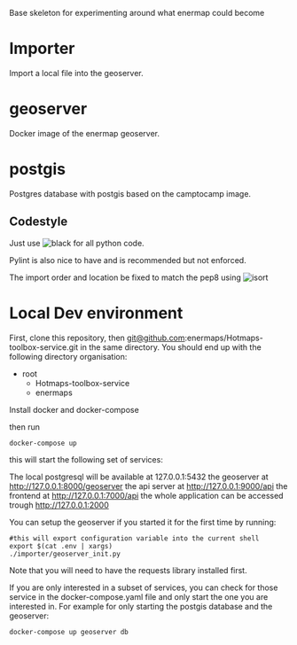 Base skeleton for experimenting around what enermap could become
# Importer 

Import a local file into the geoserver.

# geoserver

Docker image of the enermap geoserver.

# postgis

Postgres database with postgis based on the camptocamp image.

## Codestyle

Just use ![black](https://github.com/psf/black) for all python code.

Pylint is also nice to have and is recommended but not enforced.

The import order and location be fixed to match the pep8 using ![isort](https://github.com/PyCQA/isort)

# Local Dev environment

First, clone this repository, then git@github.com:enermaps/Hotmaps-toolbox-service.git in the same directory.
You should end up with the following directory organisation:

* root
    * Hotmaps-toolbox-service
    * enermaps

Install docker and docker-compose

then run

	docker-compose up

this will start the following set of services:

The local postgresql will be available at 127.0.0.1:5432 
the geoserver at http://127.0.0.1:8000/geoserver
the api server at http://127.0.0.1:9000/api
the frontend at http://127.0.0.1:7000/api
the whole application can be accessed trough http://127.0.0.1:2000

You can setup the geoserver if you started it for the first time by running:

	#this will export configuration variable into the current shell
	export $(cat .env | xargs) 
	./importer/geoserver_init.py

Note that you will need to have the requests library installed first.

If you are only interested in a subset of services, you can check for those service in the docker-compose.yaml file and only start the one you are interested in. For example for only starting the postgis database and the geoserver:

	docker-compose up geoserver db
